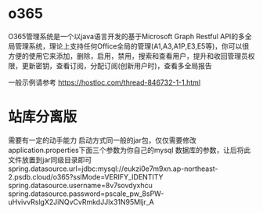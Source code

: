 # o365
O365管理系统是一个以java语言开发的基于Microsoft Graph Restful API的多全局管理系统，理论上支持任何Office全局的管理(A1,A3,A1P,E3,E5等)，你可以很方便的使用它来添加，删除，启用，禁用，搜索和查看用户，提升和收回管理员权限，更新密钥，查看订阅，分配订阅(创新用户时)，查看多全局报告

一般示例请参考
https://hostloc.com/thread-846732-1-1.html

# 站库分离版  
需要有一定的动手能力
启动方式同一般的jar包，仅仅需要修改application.properties下面三个参数为你自己的mysql 数据库的参数，让后将此文件放置到jar同级目录即可  
spring.datasource.url=jdbc:mysql://eukzi0e7m9xn.ap-northeast-2.psdb.cloud/o365?sslMode=VERIFY_IDENTITY
spring.datasource.username=8v7sovdyxhcu
spring.datasource.password=pscale_pw_8sPW-uHvivvRslgX2JiNQvCvRmkdJJlx31N95Mljr_A
